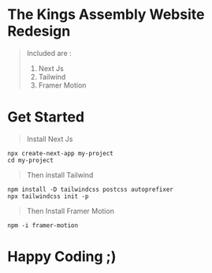 # The Kings Assembly Website Redesign
>Included are :
>1. Next Js
>2. Tailwind 
>3. Framer Motion

# Get Started

>Install Next Js
```
npx create-next-app my-project
cd my-project
```


>Then install Tailwind
```
npm install -D tailwindcss postcss autoprefixer
npx tailwindcss init -p
```

> Then Install Framer Motion
```
npm -i framer-motion
```

# Happy Coding ;)

